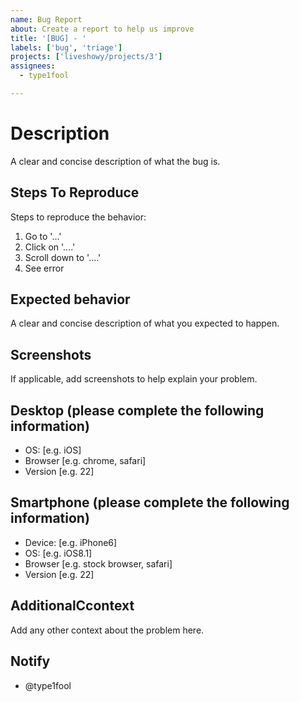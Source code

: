```yaml
---
name: Bug Report
about: Create a report to help us improve
title: '[BUG] - '
labels: ['bug', 'triage']
projects: ['liveshowy/projects/3']
assignees:
  - type1fool

---
```


# Description

A clear and concise description of what the bug is.

## Steps To Reproduce

Steps to reproduce the behavior:
1. Go to '...'
2. Click on '....'
3. Scroll down to '....'
4. See error

## Expected behavior

A clear and concise description of what you expected to happen.

## Screenshots

If applicable, add screenshots to help explain your problem.

## Desktop (please complete the following information)

 - OS: [e.g. iOS]
 - Browser [e.g. chrome, safari]
 - Version [e.g. 22]

## Smartphone (please complete the following information)

 - Device: [e.g. iPhone6]
 - OS: [e.g. iOS8.1]
 - Browser [e.g. stock browser, safari]
 - Version [e.g. 22]

## AdditionalCcontext

Add any other context about the problem here.

## Notify

- @type1fool
